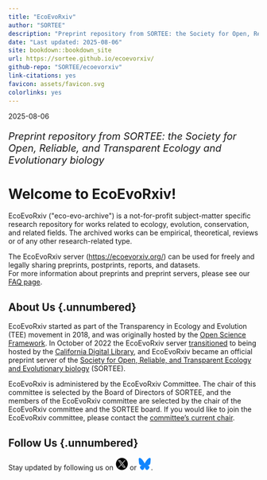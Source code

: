 ```yaml
---
title: "EcoEvoRxiv"
author: "SORTEE"
description: "Preprint repository from SORTEE: the Society for Open, Reliable, and Transparent Ecology and Evolutionary biology"
date: "Last updated: 2025-08-06"
site: bookdown::bookdown_site
url: https://sortee.github.io/ecoevorxiv/
github-repo: "SORTEE/ecoevorxiv"
link-citations: yes
favicon: assets/favicon.svg
colorlinks: yes
---
```




2025-08-06

<summary style="font-size:20px">

*Preprint repository from SORTEE: the Society for Open, Reliable, and Transparent Ecology and Evolutionary biology*

</summary>

# Welcome to EcoEvoRxiv!

EcoEvoRxiv ("eco-evo-archive") is a not-for-profit subject-matter specific research repository for works related to ecology, evolution, conservation, and related fields. The archived works can be empirical, theoretical, reviews or of any other research-related type.

The EcoEvoRxiv server (https://ecoevorxiv.org/) can be used for freely and legally sharing preprints, postprints, reports, and datasets.\
For more information about preprints and preprint servers, please see our [FAQ page](02_FAQ.html).

## About Us {.unnumbered}

EcoEvoRxiv started as part of the Transparency in Ecology and Evolution (TEE) movement in 2018, and was originally hosted by the [Open Science Framework](https://osf.io/). In October of 2022 the EcoEvoRxiv server [transitioned](https://cdlib.org/cdlinfo/2022/10/19/ecoevorxiv-partners-with-california-digital-library-to-re-launch-preprint-service-on-janeway/) to being hosted by the [California Digital Library](https://cdlib.org/services/pad/escholarship/), and EcoEvoRxiv became an official preprint server of the [Society for Open, Reliable, and Transparent Ecology and Evolutionary biology](http://www.sortee.org/) (SORTEE).

EcoEvoRxiv is administered by the EcoEvoRxiv Committee. The chair of this committee is selected by the Board of Directors of SORTEE, and the members of the EcoEvoRxiv committee are selected by the chair of the EcoEvoRxiv committee and the SORTEE board. If you would like to join the EcoEvoRxiv committee, please contact the [committee’s current chair](#people).

## Follow Us {.unnumbered}

Stay updated by following us on [<img src="assets/twitter.png" alt="Twitter" width="25" height="25"/>](https://twitter.com/EcoEvoRxiv) or [<img src="assets/Bluesky_Logo.svg" alt="Bluesky" width="25" height="25"/>](https://bsky.app/profile/ecoevorxiv.bsky.social).

<script>
title=document.getElementById('header');
title.innerHTML = '<img src="assets/logo.png" alt="Test Image">' + title.innerHTML
</script>
